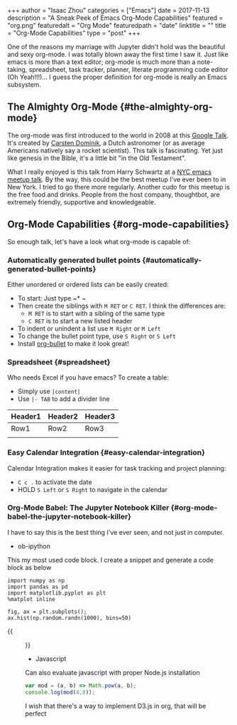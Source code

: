 +++
author = "Isaac Zhou"
categories = ["Emacs"]
date = 2017-11-13
description = "A Sneak Peek of Emacs Org-Mode Capabilities"
featured = "org.png"
featuredalt = "Org Mode"
featuredpath = "date"
linktitle = ""
title = "Org-Mode Capabilities"
type = "post"
+++

One of the reasons my marriage with Jupyter didn't hold was the beautiful and sexy org-mode. I was totally blown away the first time I saw it. Just like emacs is more than a text editor; org-mode is much more than a note-taking, spreadsheet, task tracker, planner, literate programming code editor (Oh Yeah!!!)... I guess the proper definition for org-mode is really an Emacs subsystem.


## The Almighty Org-Mode {#the-almighty-org-mode}

The org-mode was first introduced to the world in 2008 at this [Google Talk](https://youtu.be/oJTwQvgfgMM). It's created by [Carsten Dominik](https://staff.science.uva.nl/c.dominik/), a Dutch astronomer (or as average Americans natively say a rocket scientist). This talk is fascinating. Yet just like genesis in the Bible, it's a little bit "in the Old Testament".

What I really enjoyed is this talk from Harry Schwartz at a [NYC emacs meetup talk](https://youtu.be/SzA2YODtgK4). By the way, this could be the best meetup I've ever been to in New York. I tried to go there more regularly. Another cudo for this meetup is the free food and drinks. People from the host company, thoughtbot, are extremely friendly, supportive and knowledgeable.


## Org-Mode Capabilities {#org-mode-capabilities}

So enough talk, let's have a look what org-mode is capable of:


### Automatically generated bullet points {#automatically-generated-bullet-points}

Either unordered or ordered lists can be easily created:

-   To start: Just type ~\* ~
-   Then create the siblings with `M RET` or `C RET`. I think the differences are:
    -   `M RET` is to start with a sibling of the same type
    -   `C RET` is to start a new listed header
-   To indent or unindent a list use `M Right` or `M Left`
-   To change the bullet point type, use `S Right` or `S Left`
-   Install [org-bullet](https://github.com/sabof/org-bullets) to make it look great!


### Spreadsheet {#spreadsheet}

Who needs Excel if you have emacs? To create a table:

-   Simply use `|content|`
-   Use `|- TAB` to add a divider line

| Header1 | Header2 | Header3 |
|---------|---------|---------|
| Row1    | Row2    | Row3    |
|         |         |         |


### Easy Calendar Integration {#easy-calendar-integration}

Calendar Integration makes it easier for task tracking and project planning:

-   `C c .` to activate the date
-   HOLD `S Left` or `S Right` to navigate in the calendar


### Org-Mode Babel: The Jupyter Notebook Killer {#org-mode-babel-the-jupyter-notebook-killer}

I have to say this is the best thing I've ever seen, and not just in computer.

-   ob-ipython

This my most used code block. I create a snippet and generate a code block as below

```ipython
import numpy as np
import pandas as pd
import matplotlib.pyplot as plt
%matplot inline

fig, ax = plt.subplots();
ax.hist(np.random.randn(1000), bins=50)
```

{{<figure src="/img/orgmode-demo.png">}}

-   Javascript

Can also evaluate javascript with proper Node.js installation

```js
var mod = (a, b) => Math.pow(a, b);
console.log(mod(4,8));
```

I wish that there's a way to implement D3.js in org, that will be perfect


